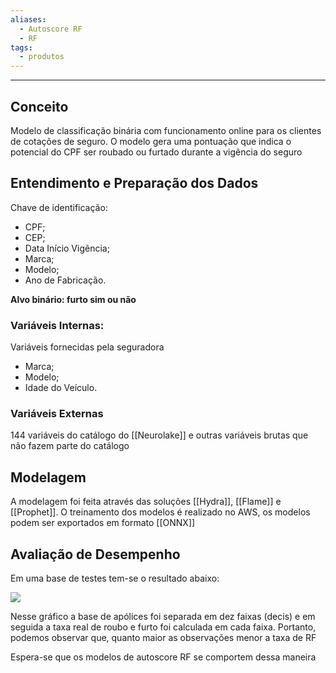 ```yaml
---
aliases:
  - Autoscore RF
  - RF
tags:
  - produtos
---
```


---

## Conceito

Modelo de classificação binária com funcionamento online para os clientes de cotações de seguro. O modelo gera uma pontuação que indica o potencial do CPF ser roubado ou furtado durante a vigência do seguro

## Entendimento e Preparação dos Dados

Chave de identificação:
- CPF;
- CEP;
- Data Início Vigência;
- Marca;
- Modelo;
- Ano de Fabricação.

**Alvo binário: furto sim ou não**

### Variáveis Internas:

Variáveis fornecidas pela seguradora
- Marca;
- Modelo;
- Idade do Veículo.

### Variáveis Externas

144 variáveis do catálogo do [[Neurolake]]  e outras variáveis brutas que não fazem parte do catálogo

## Modelagem

A modelagem foi feita através das soluções [[Hydra]], [[Flame]] e [[Prophet]]. O treinamento dos modelos é realizado no AWS, os modelos podem ser exportados em formato [[ONNX]] 

## Avaliação de Desempenho

Em uma base de testes tem-se o resultado abaixo:

![](https://lh7-rt.googleusercontent.com/docsz/AD_4nXeonAQDDPI5XL-iK1-ftG_y2n_EVwmhd4sniJR3MUiDYMMXzj7h7AUiBiVIz2jeJ5OAXkMKcw0sH5wOUWITUHMmfgoK_JPcV_IwUO6UAFejSZar8lcUoeHyvJiTISuY-vzcx-wSROifCA5oAudrwuMaJg?key=d6rKKttZVhVn00IuKV9ppg)

Nesse gráfico a base de apólices foi separada em dez faixas (decis) e em seguida a taxa real de roubo e furto foi calculada em cada faixa. Portanto, podemos observar que, quanto maior as observações menor a taxa de RF

Espera-se que os modelos de autoscore RF se comportem dessa maneira
